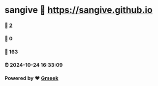 # sangive :link: https://sangive.github.io 
### :page_facing_up: [2](https://sangive.github.io/tag.html) 
### :speech_balloon: 0 
### :hibiscus: 163 
### :alarm_clock: 2024-10-24 16:33:09 
### Powered by :heart: [Gmeek](https://github.com/Meekdai/Gmeek)
